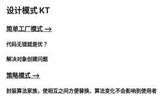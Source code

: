 ## 设计模式 KT

### [简单工厂模式 -->](src/main/kotlin/SimpleFactory.kt)
#### 代码无错就是优？
#### 解决对象创建问题

### [策略模式 -->]()
#### 封装算法家族，使相互之间方便替换、算法变化不会影响到使用者
